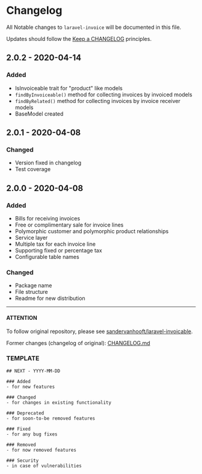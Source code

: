 # Changelog

All Notable changes to `laravel-invoice` will be documented in this file.

Updates should follow the [Keep a CHANGELOG](http://keepachangelog.com/) principles.

## 2.0.2 - 2020-04-14
### Added
- IsInvoiceable trait for "product" like models
- `findByInvoiceable()` method for collecting invoices by invoiced models
- `findByRelated()` method for collecting invoices by invoice receiver models
- BaseModel created

## 2.0.1 - 2020-04-08
### Changed
- Version fixed in changelog
- Test coverage

## 2.0.0 - 2020-04-08

### Added
- Bills for receiving invoices
- Free or complimentary sale for invoice lines
- Polymorphic customer and polymorphic product relationships
- Service layer
- Multiple tax for each invoice line
- Supporting fixed or percentage tax
- Configurable table names

### Changed
- Package name
- File structure
- Readme for new distribution

---

#### ATTENTION
To follow original repository, please see [sandervanhooft/laravel-invoicable](https://github.com/sandervanhooft/laravel-invoicable).

Former changes (changelog of original): [CHANGELOG.md](https://github.com/sandervanhooft/laravel-invoicable/blob/master/CHANGELOG.md)

### TEMPLATE

```
## NEXT - YYYY-MM-DD

### Added
- for new features

### Changed
- for changes in existing functionality

### Deprecated
- for soon-to-be removed features

### Fixed
- for any bug fixes

### Removed
- for now removed features

### Security
- in case of vulnerabilities

```
